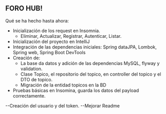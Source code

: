 <h2>FORO HUB!</h2>

Qué se ha hecho hasta ahora:

- Inicialización de los request en Insomnia.
  - Eliminar, Actualizar, Registrar, Autenticar, Listar.
- Inicialización del proyecto en IntelliJ
- Integración de las dependencias iniciales: Spring dataJPA, Lombok, Spring web, Spring Boot DevTools
- Creación de:
  - La base da datos y adición de las dependencias MySQL, flyway y validation.
  - Clase Topico, el repositorio del topico, en controller del topico y el DTO de topico.
  - Migración de la entidad topicos en la BD
- Pruebas básicas en Insomina, guarda los datos del payload correctamente.
  

--Creación del usuario y del token.
--Mejorar Readme

